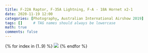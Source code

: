 ```yaml
---
title: F-22A Raptor‚ F-35A Lightning‚ F-A - 18A Hornet x2-1
date: 2020-11-19 12:00
categories: [Photography, Australian International Airshow 2019]
tags: []     # TAG names should always be lowercase
math: true
comments: false
---
```


{% for index in (1..9) %}
  <img src="/assets/aia2019/{{page.title}}-{{forloop.index}}.jpg">
{% endfor %}
